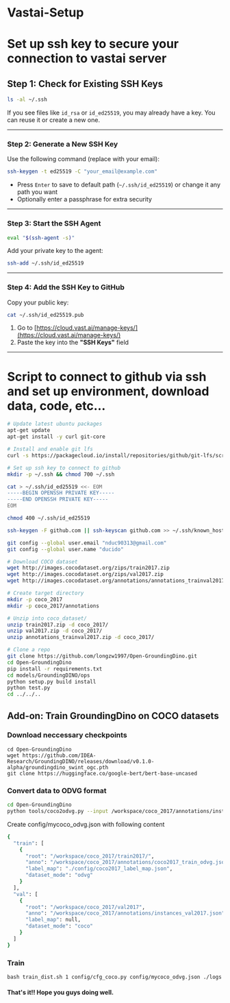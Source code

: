 # Vastai-Setup

# Set up ssh key to secure your connection to vastai server
##  Step 1: Check for Existing SSH Keys

```bash
ls -al ~/.ssh
```

If you see files like `id_rsa` or `id_ed25519`, you may already have a key. You can reuse it or create a new one.

---

### Step 2: Generate a New SSH Key

Use the following command (replace with your email):

```bash
ssh-keygen -t ed25519 -C "your_email@example.com"
```

- Press `Enter` to save to default path (`~/.ssh/id_ed25519`) or change it any path you want
- Optionally enter a passphrase for extra security

---

### Step 3: Start the SSH Agent

```bash
eval "$(ssh-agent -s)"
```

Add your private key to the agent:

```bash
ssh-add ~/.ssh/id_ed25519
```

---

### Step 4: Add the SSH Key to GitHub

Copy your public key:

```bash
cat ~/.ssh/id_ed25519.pub
```

1. Go to [https://cloud.vast.ai/manage-keys/](https://cloud.vast.ai/manage-keys/)
2. Paste the key into the **"SSH Keys"** field

---

# Script to connect to github via ssh and set up environment, download data, code, etc...
```bash
# Update latest ubuntu packages
apt-get update
apt-get install -y curl git-core

# Install and enable git lfs
curl -s https://packagecloud.io/install/repositories/github/git-lfs/script.deb.sh | bash && apt-get install -y git-lfs && git lfs install

# Set up ssh key to connect to github
mkdir -p ~/.ssh && chmod 700 ~/.ssh

cat > ~/.ssh/id_ed25519 <<- EOM
-----BEGIN OPENSSH PRIVATE KEY-----
-----END OPENSSH PRIVATE KEY-----
EOM

chmod 400 ~/.ssh/id_ed25519

ssh-keygen -F github.com || ssh-keyscan github.com >> ~/.ssh/known_hosts

git config --global user.email "nduc90313@gmail.com"
git config --global user.name "ducido"

# Download COCO dataset
wget http://images.cocodataset.org/zips/train2017.zip
wget http://images.cocodataset.org/zips/val2017.zip
wget http://images.cocodataset.org/annotations/annotations_trainval2017.zip

# Create target directory
mkdir -p coco_2017
mkdir -p coco_2017/annotations

# Unzip into coco_dataset/
unzip train2017.zip -d coco_2017/
unzip val2017.zip -d coco_2017/
unzip annotations_trainval2017.zip -d coco_2017/

# Clone a repo
git clone https://github.com/longzw1997/Open-GroundingDino.git
cd Open-GroundingDino
pip install -r requirements.txt 
cd models/GroundingDINO/ops
python setup.py build install
python test.py
cd ../../..

```

## Add-on: Train GroundingDino on COCO datasets
### Download neccessary checkpoints
```
cd Open-GroundingDino
wget https://github.com/IDEA-Research/GroundingDINO/releases/download/v0.1.0-alpha/groundingdino_swint_ogc.pth
git clone https://huggingface.co/google-bert/bert-base-uncased
```

### Convert data to ODVG format
```bash
cd Open-GroundingDino
python tools/coco2odvg.py --input /workspace/coco_2017/annotations/instances_train2017.json --output /workspace/coco_2017/annotations/coco2017_train_odvg.jsonl --idmap coco2017
```

Create config/mycoco_odvg.json with following content
```bash
{
  "train": [
    {
      "root": "/workspace/coco_2017/train2017/",
      "anno": "/workspace/coco_2017/annotations/coco2017_train_odvg.jsonl",
      "label_map": "./config/coco2017_label_map.json",
      "dataset_mode": "odvg"
    }
  ],
  "val": [
    {
      "root": "/workspace/coco_2017/val2017",
      "anno": "/workspace/coco_2017/annotations/instances_val2017.json",
      "label_map": null,
      "dataset_mode": "coco"
    }
  ]
}
```

### Train
```
bash train_dist.sh 1 config/cfg_coco.py config/mycoco_odvg.json ./logs
```



#### That's it!! Hope you guys doing well.
